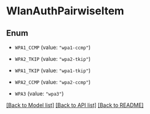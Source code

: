 # WlanAuthPairwiseItem

## Enum


* `WPA1_CCMP` (value: `"wpa1-ccmp"`)

* `WPA2_TKIP` (value: `"wpa2-tkip"`)

* `WPA1_TKIP` (value: `"wpa1-tkip"`)

* `WPA2_CCMP` (value: `"wpa2-ccmp"`)

* `WPA3` (value: `"wpa3"`)


[[Back to Model list]](../README.md#documentation-for-models) [[Back to API list]](../README.md#documentation-for-api-endpoints) [[Back to README]](../README.md)


